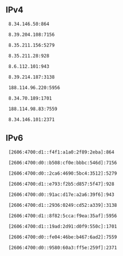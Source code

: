 ## IPv4
```
 8.34.146.50:864
```
```
 8.39.204.108:7156
```
```
 8.35.211.156:5279
```
```
 8.35.211.28:928
```
```
 8.6.112.101:943
```
```
 8.39.214.187:3138
```
```
 188.114.96.220:5956
```
```
 8.34.70.189:1701
```
```
 188.114.98.83:7559
```
```
 8.34.146.101:2371
```

## IPv6
```
 [2606:4700:d1::f4f1:a1a0:2f89:2eba]:864
```
```
 [2606:4700:d0::b508:cf0e:bbbc:546d]:7156
```
```
 [2606:4700:d0::2ca6:4690:5bc4:3512]:5279
```
```
 [2606:4700:d1::e793:f2b5:d857:5f47]:928
```
```
 [2606:4700:d0::91ac:d17e:a2a6:39f6]:943
```
```
 [2606:4700:d1::2936:0249:cd52:a339]:3138
```
```
 [2606:4700:d1::8f82:5cca:f9ea:35af]:5956
```
```
 [2606:4700:d1::19ad:2d91:d0f9:550c]:1701
```
```
 [2606:4700:d0::fe04:46be:b467:6ad2]:7559
```
```
 [2606:4700:d0::9580:60a3:ff5e:259f]:2371
```
